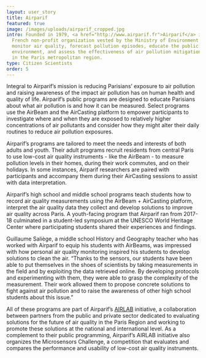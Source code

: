 ```yaml
---
layout: user_story
title: Airparif
featured: true
image: /images/uploads/airparif_cropped.jpg
intro: Founded in 1979, <a href="http://www.airparif.fr">Airparif</a> is a
  French non-profit organization vested by the Ministry of Environment to
  monitor air quality, forecast pollution episodes, educate the public on the
  environment, and assess the effectiveness of air pollution mitigation measures
  in the Paris metropolitan region.
type: Citizen Scientists
order: 5
---
```


Integral to Airparif’s mission is reducing Parisians’ exposure to air pollution and raising awareness of the impact air pollution has on human health and quality of life. Airparif’s public programs are designed to educate Parisians about what air pollution is and how it can be measured. Select programs use the AirBeam and the AirCasting platform to empower participants to investigate where and when they are exposed to relatively higher concentrations of air pollutants and consider how they might alter their daily routines to reduce air pollution exposures.

Airparif’s programs are tailored to meet the needs and interests of both adults and youth. Their adult programs recruit residents from central Paris to use low-cost air quality instruments - like the AirBeam - to measure pollution levels in their homes, during their work commutes, and on their holidays. In some instances, Airparif researchers are paired with participants and accompany them during their AirCasting sessions to assist with data interpretation.

Airparif’s high school and middle school programs teach students how to record air quality measurements using the AirBeam + AirCasting platform, interpret the air quality data they collect and develop solutions to improve air quality across Paris. A youth-facing program that Airparif ran from 2017-18 culminated in a student-led symposium at the UNESCO World Heritage Center where participating students shared their experiences and findings.

Guillaume Saliège, a middle school History and Geography teacher who has worked with Airparif to equip his students with AirBeams, was impressed with how personal air quality monitoring inspired his students to develop solutions to clean the air. “Thanks to the sensors, our students have been able to put themselves in the shoes of scientists by taking measurements in the field and by exploiting the data retrieved online. By developing protocols and experimenting with them, they were able to grasp the complexity of the measurement. Their work allowed them to propose concrete solutions to fight against air pollution and to raise the awareness of other high school students about this issue.”

All of these programs are part of Airparif’s <a href="http://www.airlab.solutions/en">AIRLAB</a> initiative, a collaboration between partners from the public and private sector dedicated to evaluating solutions for the future of air quality in the Paris Region and working to promote these solutions at the national and international level. As a complement to their public programming, Airparif’s AIRLAB initiative also organizes the Microsensors Challenge, a competition that evaluates and compares the performance and usability of low-cost air quality instruments.
